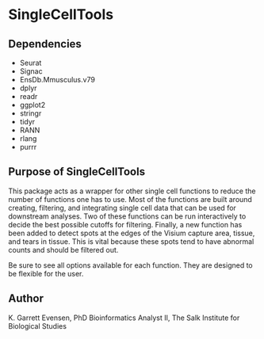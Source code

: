# SingleCellTools

## Dependencies

  - Seurat
  - Signac
  - EnsDb.Mmusculus.v79
  - dplyr
  - readr
  - ggplot2
  - stringr
  - tidyr
  - RANN
  - rlang
  - purrr

## Purpose of SingleCellTools

This package acts as a wrapper for other single cell functions to reduce the number of functions one has to use. Most of the functions are built around creating, filtering, and integrating single cell data that can be used for downstream analyses. Two of these functions can be run interactively to decide the best possible cutoffs for filtering. Finally, a new function has been added to detect spots at the edges of the Visium capture area, tissue, and tears in tissue. This is vital because these spots tend to have abnormal counts and should be filtered out. 

Be sure to see all options available for each function. They are designed to be flexible for the user.

## Author

K. Garrett Evensen, PhD
Bioinformatics Analyst II, The Salk Institute for Biological Studies
